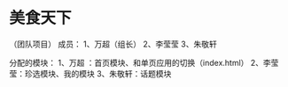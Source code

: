 # 美食天下

（团队项目）
成员：
1、万超（组长）
2、李莹莹
3、朱敬轩


分配的模块：
1、万超 ：首页模块、和单页应用的切换（index.html）
2、李莹莹：珍选模块、我的模块
3、朱敬轩：话题模块
